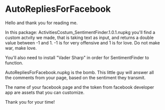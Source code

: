 # AutoRepliesForFacebook
Hello and thank you for reading me.

In this package: ActivitiesCostum_SentimentFinder.1.0.1.nupkg you'll find a custom actvity we made, that is taking text as input, and returns a double value between -1 and 1.
-1 is for very offensive and 1 is for love. Do not make war, make love.

You'll also need to install "Vader Sharp" in order for SentimentFinder to function.


AutoRepliesForFacebook.nupkg is the bomb. This little guy will answer all the comments from your page, based on the sentiment they transmit.

The name of your facebook page and the token from facebook developer app are assets that you can customize.

Thank you for your time!
